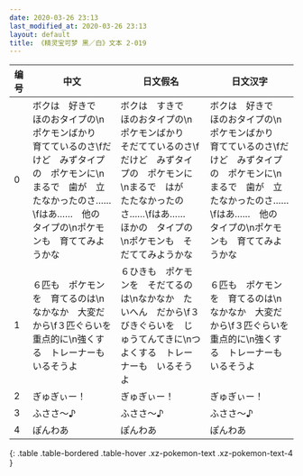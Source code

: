 ```yaml
---
date: 2020-03-26 23:13
last_modified_at: 2020-03-26 23:13
layout: default
title: 《精灵宝可梦 黑／白》文本 2-019
---
```

| 编号 | 中文 | 日文假名 | 日文汉字 |
| ---- | ---- | ---- | --- |
| 0 | ボクは　好きで　ほのおタイプの\nポケモンばかり　育てているのさ\fだけど　みずタイプの　ポケモンに\nまるで　歯が　立たなかったのさ……\fはあ……　他の　タイプの\nポケモンも　育ててみようかな | ボクは　すきで　ほのおタイプの\nポケモンばかり　そだてているのさ\fだけど　みずタイプの　ポケモンに\nまるで　はが　たたなかったのさ……\fはあ……　ほかの　タイプの\nポケモンも　そだててみようかな | ボクは　好きで　ほのおタイプの\nポケモンばかり　育てているのさ\fだけど　みずタイプの　ポケモンに\nまるで　歯が　立たなかったのさ……\fはあ……　他の　タイプの\nポケモンも　育ててみようかな |
| 1 | ６匹も　ポケモンを　育てるのは\nなかなか　大変だから\f３匹ぐらいを　重点的に\n強くする　トレーナーも　いるそうよ | ６ひきも　ポケモンを　そだてるのは\nなかなか　たいへん　だから\f３びきぐらいを　じゅうてんてきに\nつよくする　トレーナーも　いるそうよ | ６匹も　ポケモンを　育てるのは\nなかなか　大変だから\f３匹ぐらいを　重点的に\n強くする　トレーナーも　いるそうよ |
| 2 | ぎゅぎぃー！ | ぎゅぎぃー！ | ぎゅぎぃー！ |
| 3 | ふささ～♪ | ふささ～♪ | ふささ～♪ |
| 4 | ぽんわあ | ぽんわあ | ぽんわあ |
{: .table .table-bordered .table-hover .xz-pokemon-text .xz-pokemon-text-4 }